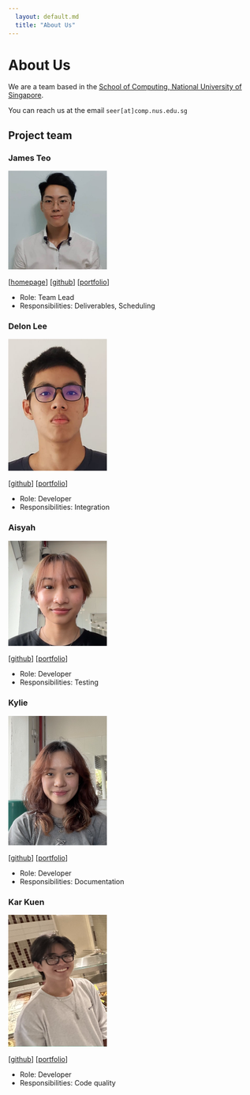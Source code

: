 ```yaml
---
  layout: default.md
  title: "About Us"
---
```


# About Us

We are a team based in the [School of Computing, National University of Singapore](http://www.comp.nus.edu.sg).

You can reach us at the email `seer[at]comp.nus.edu.sg`

## Project team

### James Teo

<img src="images/twhjames.jpg" width="200px">

[[homepage](http://www.comp.nus.edu.sg/~damithch)]
[[github](https://github.com/johndoe)]
[[portfolio](team/johndoe.md)]

* Role: Team Lead
* Responsibilities: Deliverables, Scheduling

### Delon Lee

<img src="images/delonlee01.png" width="200px">

[[github](http://github.com/johndoe)]
[[portfolio](team/johndoe.md)]

* Role: Developer
* Responsibilities: Integration

### Aisyah

<img src="images/aisyahally.png" width="200px">

[[github](http://github.com/johndoe)] [[portfolio](team/johndoe.md)]

* Role: Developer
* Responsibilities: Testing

### Kylie

<img src="images/kylieluk88.png" width="200px">

[[github](http://github.com/johndoe)]
[[portfolio](team/johndoe.md)]

* Role: Developer
* Responsibilities: Documentation

### Kar Kuen

<img src="images/karkuen.png" width="200px">

[[github](http://github.com/johndoe)]
[[portfolio](team/johndoe.md)]

* Role: Developer
* Responsibilities: Code quality
